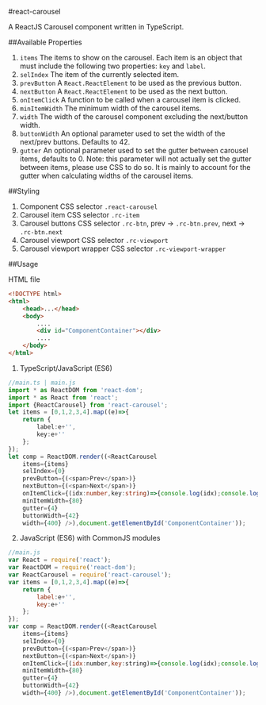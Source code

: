#react-carousel

A ReactJS Carousel component written in TypeScript. 

##Available Properties
1. `items`
The items to show on the carousel. Each item is an object that must include the following two properties: `key` and `label`. 
2. `selIndex`
The item of the currently selected item. 
3. `prevButton`
A `React.ReactElement` to be used as the previous button.
4. `nextButton`
A `React.ReactElement` to be used as the next button. 
5. `onItemClick`
A function to be called when a carousel item is clicked. 
6. `minItemWidth`
The minimum width of the carousel items. 
7. `width` 
The width of the carousel component excluding the next/button width. 
8. `buttonWidth`
An optional parameter used to set the width of the next/prev buttons. Defaults to 42.
9. `gutter`
An optional parameter used to set the gutter between carousel items, defaults to 0. Note: this parameter will not actually set the gutter between items, please use CSS to do so. 
It is mainly to account for the gutter when calculating widths of the carousel items.   

##Styling
1. Component CSS selector `.react-carousel`
2. Carousel item CSS selector `.rc-item` 
3. Carousel buttons CSS selector `.rc-btn`, prev -> `.rc-btn.prev`, next -> `.rc-btn.next`
4. Carousel viewport CSS selector `.rc-viewport`
5. Carousel viewport wrapper CSS selector `.rc-viewport-wrapper`

##Usage

HTML file
```html
<!DOCTYPE html>
<html>
    <head>...</head>
    <body>
        ....
        <div id="ComponentContainer"></div>
        ....
    </body>
</html>
```

1. TypeScript/JavaScript (ES6) 

```typescript
//main.ts | main.js
import * as ReactDOM from 'react-dom'; 
import * as React from 'react';
import {ReactCarousel} from 'react-carousel'; 
let items = [0,1,2,3,4].map((e)=>{
    return {
        label:e+'',
        key:e+''
    };
}); 
let comp = ReactDOM.render((<ReactCarousel 
    items={items} 
    selIndex={0} 
    prevButton={(<span>Prev</span>)}
    nextButton={(<span>Next</span>)}
    onItemClick={(idx:number,key:string)=>{console.log(idx);console.log(key);}}
    minItemWidth={80}
    gutter={4}
    buttonWidth={42}
    width={400} />),document.getElementById('ComponentContainer'));
```

2. JavaScript  (ES6) with CommonJS modules

```javascript
//main.js
var React = require('react');
var ReactDOM = require('react-dom');
var ReactCarousel = require('react-carousel');  
var items = [0,1,2,3,4].map((e)=>{
    return {
        label:e+'',
        key:e+''
    };
}); 
var comp = ReactDOM.render((<ReactCarousel 
    items={items} 
    selIndex={0} 
    prevButton={(<span>Prev</span>)}
    nextButton={(<span>Next</span>)}
    onItemClick={(idx:number,key:string)=>{console.log(idx);console.log(key);}}
    minItemWidth={80}
    gutter={4}
    buttonWidth={42}
    width={400} />),document.getElementById('ComponentContainer'));
```